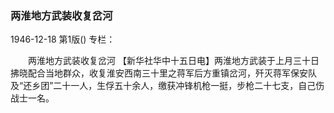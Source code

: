 ### 两淮地方武装收复岔河

1946-12-18
第1版()
专栏：

　　两淮地方武装收复岔河
    【新华社华中十五日电】两淮地方武装于上月三十日拂晓配合当地群众，收复淮安西南三十里之蒋军后方重镇岔河，歼灭蒋军保安队及“还乡团”二十一人，生俘五十余人，缴获冲锋机枪一挺，步枪二十七支，自己伤战士一名。

